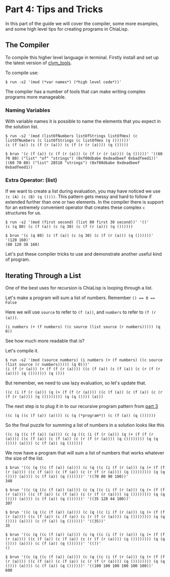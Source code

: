 # Part 4: Tips and Tricks

In this part of the guide we will cover the compiler, some more examples, and some high level tips for creating programs in ChiaLisp.

## The Compiler

To compile this higher level language in terminal. Firstly install and set up the latest version of [clvm_tools](https://github.com/Chia-Network/clvm_tools).

To compile use:
```
$ run -s2 '(mod (*var names*) (*high level code*))'
```
The compiler has a number of tools that can make writing complex programs more manageable.

### Naming Variables
With variable names it is possible to name the elements that you expect in the solution list.

```
$ run -s2 '(mod (listOfNumbers listOfStrings listOfHex) (c listOfNumbers (c listOfStrings (c listOfHex (q ())))))'
(c (f (a)) (c (f (r (a))) (c (f (r (r (a)))) (q ()))))

$ brun '(c (f (a)) (c (f (r (a))) (c (f (r (r (a)))) (q ()))))' '((60 70 80) ("list" "of" "strings") (0xf00dbabe 0xdeadbeef 0xbadfeed1))'
((60 70 80) ("list" 28518 "strings") (0xf00dbabe 0xdeadbeef 0xbadfeed1))
```

### Extra Operator: (list)

If we want to create a list during evaluation, you may have noticed we use `(c (A) (c (B) (q ())))`.
This pattern gets messy and hard to follow if extended further than one or two elements.
In the compiler there is support for an extremely convenient operator that creates these complex `c` structures for us.

```
$ run -s2 '(mod (first second) (list 80 first 30 second))' '()'
(c (q 80) (c (f (a)) (c (q 30) (c (f (r (a))) (q ())))))

$ brun '(c (q 80) (c (f (a)) (c (q 30) (c (f (r (a))) (q ())))))' '(120 160)'
(80 120 30 160)
```

Let's put these compiler tricks to use and demonstrate another useful kind of program.

## Iterating Through a List

One of the best uses for recursion is ChiaLisp is looping through a list.

Let's make a program will sum a list of numbers.
Remember `() == 0 == False`

Here we will use `source` to refer to `(f (a))`, and `numbers` to refer to `(f (r (a)))`.

```
(i numbers (+ (f numbers) ((c source (list source (r numbers))))) (q 0))
```
See how much more readable that is?

Let's compile it.
```
$ run -s2 '(mod (source numbers) (i numbers (+ (f numbers) ((c source (list source (r numbers))))) (q 0)))'
(i (f (r (a))) (+ (f (f (r (a)))) ((c (f (a)) (c (f (a)) (c (r (f (r (a)))) (q ())))))) (q ()))
```

But remember, we need to use lazy evaluation, so let's update that.

```
((c (i (f (r (a))) (q (+ (f (f (r (a)))) ((c (f (a)) (c (f (a)) (c (r (f (r (a)))) (q ()))))))) (q (q ()))) (a)))
```

The next step is to plug it in to our recursive program pattern from [part 3](part3_deeperintoCLVM.md)
```
((c (q ((c (f (a)) (a)))) (c (q (*program*)) (c (f (a)) (q ())))))
```

So the final puzzle for summing a list of numbers in a solution looks like this

```
((c (q ((c (f (a)) (a)))) (c (q ((c (i (f (r (a))) (q (+ (f (f (r (a)))) ((c (f (a)) (c (f (a)) (c (r (f (r (a)))) (q ()))))))) (q (q ()))) (a)))) (c (f (a)) (q ())))))
```

We now have a program that will sum a list of numbers that works whatever the size of the list.

```
$ brun '((c (q ((c (f (a)) (a)))) (c (q ((c (i (f (r (a))) (q (+ (f (f (r (a)))) ((c (f (a)) (c (f (a)) (c (r (f (r (a)))) (q ()))))))) (q (q ()))) (a)))) (c (f (a)) (q ())))))' '((70 80 90 100))'
340

$ brun '((c (q ((c (f (a)) (a)))) (c (q ((c (i (f (r (a))) (q (+ (f (f (r (a)))) ((c (f (a)) (c (f (a)) (c (r (f (r (a)))) (q ()))))))) (q (q ()))) (a)))) (c (f (a)) (q ())))))' '((35 128 44 100))'
307

$ brun '((c (q ((c (f (a)) (a)))) (c (q ((c (i (f (r (a))) (q (+ (f (f (r (a)))) ((c (f (a)) (c (f (a)) (c (r (f (r (a)))) (q ()))))))) (q (q ()))) (a)))) (c (f (a)) (q ())))))' '((35))'
35

$ brun '((c (q ((c (f (a)) (a)))) (c (q ((c (i (f (r (a))) (q (+ (f (f (r (a)))) ((c (f (a)) (c (f (a)) (c (r (f (r (a)))) (q ()))))))) (q (q ()))) (a)))) (c (f (a)) (q ())))))' '(())'
()

$ brun '((c (q ((c (f (a)) (a)))) (c (q ((c (i (f (r (a))) (q (+ (f (f (r (a)))) ((c (f (a)) (c (f (a)) (c (r (f (r (a)))) (q ()))))))) (q (q ()))) (a)))) (c (f (a)) (q ())))))' '((100 100 100 100 100 100))'
600
